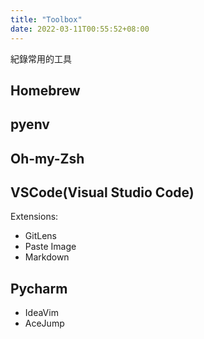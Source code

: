 ```yaml
---
title: "Toolbox"
date: 2022-03-11T00:55:52+08:00
---
```


紀錄常用的工具

## Homebrew

## pyenv

## Oh-my-Zsh

## VSCode(Visual Studio Code)
  
Extensions:

- GitLens
- Paste Image
- Markdown

## Pycharm

- IdeaVim
- AceJump
